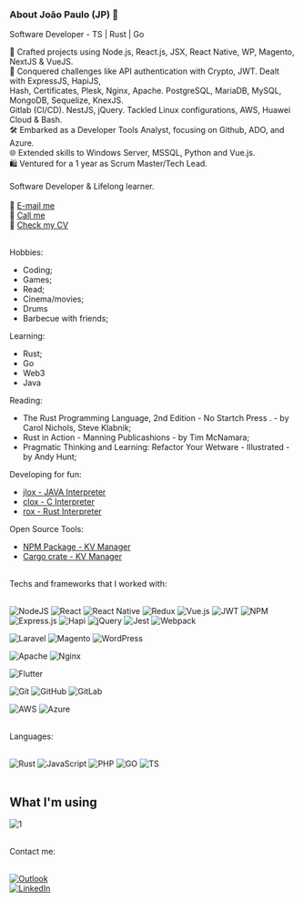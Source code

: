 ### About João Paulo (JP) 🚀

Software Developer - TS | Rust | Go

🚀 Crafted projects using Node.js, React.js, JSX, React Native, WP, Magento, NextJS & VueJS.<br>
🧠 Conquered challenges like API authentication with Crypto, JWT. Dealt with ExpressJS, HapiJS,<br>
Hash, Certificates, Plesk, Nginx, Apache. PostgreSQL, MariaDB, MySQL, MongoDB, Sequelize, KnexJS.<br>
Gitlab (CI/CD). NestJS, jQuery. Tackled Linux configurations, AWS, Huawei Cloud & Bash.<br>
🛠️ Embarked as a Developer Tools Analyst, focusing on Github, ADO, and Azure.<br>
🌐 Extended skills to Windows Server, MSSQL, Python and Vue.js.<br>
🛍️ Ventured for a 1 year as Scrum Master/Tech Lead.<br>
<br>
Software Developer & Lifelong learner.<br>
<br>
📧 [E-mail me](mailto:joaobianchi@live.com)<br>
🤙 [Call me](https://calendly.com/joaobianchi/quick-chat)<br>
📎 [Check my CV](https://imbianchi.github.io/imbianchi.dev)<br>
<br>

Hobbies:
- Coding;
- Games;
- Read;
- Cinema/movies;
- Drums
- Barbecue with friends;

Learning:
- Rust;
- Go
- Web3
- Java

Reading:
- The Rust Programming Language, 2nd Edition - No Startch Press . - by Carol Nichols, Steve Klabnik;
- Rust in Action - Manning Publicashions - by Tim McNamara;
- Pragmatic Thinking and Learning: Refactor Your Wetware - Illustrated - by Andy Hunt;

Developing for fun:
- [jlox - JAVA Interpreter](https://github.com/imbianchi/jlox)
- [clox - C Interpreter](https://github.com/imbianchi/clox)
- [rox - Rust Interpreter](https://github.com/imbianchi/rox)

Open Source Tools:
- [NPM Package - KV Manager](https://github.com/imbianchi/kv-manager)
- [Cargo crate - KV Manager](https://github.com/imbianchi/kv_manager)

<br>
Techs and frameworks that I worked with:
<br><br>

![NodeJS](https://img.shields.io/badge/node.js-6DA55F?style=for-the-badge&logo=node.js&logoColor=white) 
![React](https://img.shields.io/badge/react-%2320232a.svg?style=for-the-badge&logo=react&logoColor=%2361DAFB) 
![React Native](https://img.shields.io/badge/react_native-%2320232a.svg?style=for-the-badge&logo=react&logoColor=%2361DAFB) 
![Redux](https://img.shields.io/badge/redux-%23593d88.svg?style=for-the-badge&logo=redux&logoColor=white) 
![Vue.js](https://img.shields.io/badge/vuejs-%2335495e.svg?style=for-the-badge&logo=vuedotjs&logoColor=%234FC08D) 
![JWT](https://img.shields.io/badge/JWT-black?style=for-the-badge&logo=JSON%20web%20tokens)
![NPM](https://img.shields.io/badge/NPM-%23000000.svg?style=for-the-badge&logo=npm&logoColor=white) 
![Express.js](https://img.shields.io/badge/express.js-%23404d59.svg?style=for-the-badge&logo=express&logoColor=%2361DAFB)
![Hapi](https://img.shields.io/badge/hapi.js-%23222.svg?style=for-the-badge&logo=hapi&logoColor=white)
![jQuery](https://img.shields.io/badge/jquery-%230769AD.svg?style=for-the-badge&logo=jquery&logoColor=white) 
![Jest](https://img.shields.io/badge/-jest-%23C21325?style=for-the-badge&logo=jest&logoColor=white) 
![Webpack](https://img.shields.io/badge/webpack-%238DD6F9.svg?style=for-the-badge&logo=webpack&logoColor=black) 

![Laravel](https://img.shields.io/badge/laravel-%23FF2D20.svg?style=for-the-badge&logo=laravel&logoColor=white) 
![Magento](https://img.shields.io/badge/magento-%2320232a.svg?style=for-the-badge&logo=magento&logoColor=white) 
![WordPress](https://img.shields.io/badge/WordPress-%23117AC9.svg?style=for-the-badge&logo=WordPress&logoColor=white) 

![Apache](https://img.shields.io/badge/apache-%23D42029.svg?style=for-the-badge&logo=apache&logoColor=white) 
![Nginx](https://img.shields.io/badge/nginx-%23009639.svg?style=for-the-badge&logo=nginx&logoColor=white)

![Flutter](https://img.shields.io/badge/Flutter-%2302569B.svg?style=for-the-badge&logo=Flutter&logoColor=white) 

![Git](https://img.shields.io/badge/git-%23F05033.svg?style=for-the-badge&logo=git&logoColor=white) 
![GitHub](https://img.shields.io/badge/github-%23121011.svg?style=for-the-badge&logo=github&logoColor=white) 
![GitLab](https://img.shields.io/badge/gitlab-%23181717.svg?style=for-the-badge&logo=gitlab&logoColor=white) 

![AWS](https://img.shields.io/badge/AWS-%23FF9900.svg?style=for-the-badge&logo=amazon-aws&logoColor=white) 
![Azure](https://img.shields.io/badge/Azure-%233777BC.svg?style=for-the-badge&logo=microsoft-azure&logoColor=white) 

<br>
Languages:
<br><br>


![Rust](https://img.shields.io/badge/Rust-%23CC3300.svg?style=for-the-badge&logo=rust&logoColor=white)
![JavaScript](https://img.shields.io/badge/javascript-%23323330.svg?style=for-the-badge&logo=javascript&logoColor=%23F7DF1E) 
![PHP](https://img.shields.io/badge/php-%23777BB4.svg?style=for-the-badge&logo=php&logoColor=white)
![GO](https://img.shields.io/badge/go-%233777BC.svg?style=for-the-badge&logo=go&logoColor=white)
![TS](https://img.shields.io/badge/typescript-%233777BC.svg?style=for-the-badge&logo=typescript&logoColor=white)
<br>
<br>
## What I'm using
![1](https://github-readme-stats.vercel.app/api/top-langs/?username=imbianchi&theme=blue-green)


<br>
Contact me:
<br><br>

[![Outlook](https://img.shields.io/badge/Microsoft_Outlook-0078D4?style=for-the-badge&logo=microsoft-outlook&logoColor=white)](mailto:joaobianchi@live.com)
<br>
[![LinkedIn](https://img.shields.io/badge/linkedin-%230077B5.svg?style=for-the-badge&logo=linkedin&logoColor=white)](https://linkedin.com/in/imbianchi/)
<br>
